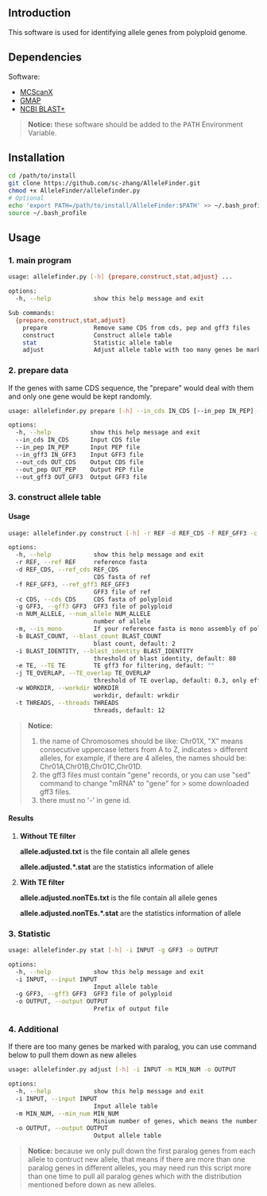 ## Introduction

This software is used for identifying allele genes from polyploid genome.

## Dependencies

Software:

- [MCScanX](https://github.com/wyp1125/MCScanX)
- [GMAP](http://research-pub.gene.com/gmap/)
- [NCBI BLAST+](https://ftp.ncbi.nlm.nih.gov/blast/executables/blast+/LATEST/)

> **Notice:** these software should be added to the <kbd>PATH</kbd> Environment Variable.

## Installation

```bash
cd /path/to/install
git clone https://github.com/sc-zhang/AlleleFinder.git
chmod +x AlleleFinder/allelefinder.py
# Optional
echo 'export PATH=/path/to/install/AlleleFinder:$PATH' >> ~/.bash_profile
source ~/.bash_profile
```

## Usage

### 1. main program

```bash
usage: allelefinder.py [-h] {prepare,construct,stat,adjust} ...

options:
  -h, --help            show this help message and exit

Sub commands:
  {prepare,construct,stat,adjust}
    prepare             Remove same CDS from cds, pep and gff3 files
    construct           Construct allele table
    stat                Statistic allele table
    adjust              Adjust allele table with too many genes be marked as paralog
```

### 2. prepare data

If the genes with same CDS sequence, the "prepare" would deal with them and only one gene would be kept randomly.

```bash
usage: allelefinder.py prepare [-h] --in_cds IN_CDS [--in_pep IN_PEP] --in_gff3 IN_GFF3 --out_cds OUT_CDS [--out_pep OUT_PEP] --out_gff3 OUT_GFF3

options:
  -h, --help           show this help message and exit
  --in_cds IN_CDS      Input CDS file
  --in_pep IN_PEP      Input PEP file
  --in_gff3 IN_GFF3    Input GFF3 file
  --out_cds OUT_CDS    Output CDS file
  --out_pep OUT_PEP    Output PEP file
  --out_gff3 OUT_GFF3  Output GFF3 file
```

### 3. construct allele table

#### Usage

```bash
usage: allelefinder.py construct [-h] -r REF -d REF_CDS -f REF_GFF3 -c CDS -g GFF3 -n NUM_ALLELE [-m] [-b BLAST_COUNT] [-i BLAST_IDENTITY] [-e TE] [-j TE_OVERLAP] [-w WORKDIR] [-t THREADS]

options:
  -h, --help            show this help message and exit
  -r REF, --ref REF     reference fasta
  -d REF_CDS, --ref_cds REF_CDS
                        CDS fasta of ref
  -f REF_GFF3, --ref_gff3 REF_GFF3
                        GFF3 file of ref
  -c CDS, --cds CDS     CDS fasta of polyploid
  -g GFF3, --gff3 GFF3  GFF3 file of polyploid
  -n NUM_ALLELE, --num_allele NUM_ALLELE
                        number of allele
  -m, --is_mono         If your reference fasta is mono assembly of polyploid, add this argument
  -b BLAST_COUNT, --blast_count BLAST_COUNT
                        blast count, default: 2
  -i BLAST_IDENTITY, --blast_identity BLAST_IDENTITY
                        threshold of blast identity, default: 80
  -e TE, --TE TE        TE gff3 for filtering, default: ""
  -j TE_OVERLAP, --TE_overlap TE_OVERLAP
                        threshold of TE overlap, default: 0.3, only effect when TE is not NULL
  -w WORKDIR, --workdir WORKDIR
                        workdir, default: wrkdir
  -t THREADS, --threads THREADS
                        threads, default: 12
```

> **Notice:**
> 1. the name of Chromosomes should be like: Chr01X, "X" means consecutive uppercase letters from A to Z, indicates
     > different alleles, for example, if there are 4 alleles, the names should be: Chr01A,Chr01B,Chr01C,Chr01D.
> 2. the gff3 files must contain "gene" records, or you can use "sed" command to change "mRNA" to "gene" for
     > some downloaded gff3 files.
> 3. there must no '-' in gene id.

#### Results

1. **Without TE filter**

   **allele.adjusted.txt** is the file contain all allele genes

   **allele.adjusted.*.stat** are the statistics information of allele

2. **With TE filter**

   **allele.adjusted.nonTEs.txt** is the file contain all allele genes

   **allele.adjusted.nonTEs.*.stat** are the statistics information of allele

### 3. Statistic

```bash
usage: allelefinder.py stat [-h] -i INPUT -g GFF3 -o OUTPUT

options:
  -h, --help            show this help message and exit
  -i INPUT, --input INPUT
                        Input allele table
  -g GFF3, --gff3 GFF3  GFF3 file of polyploid
  -o OUTPUT, --output OUTPUT
                        Prefix of output file
```

### 4. Additional

If there are too many genes be marked with paralog, you can use command below to pull them down as new alleles

```bash
usage: allelefinder.py adjust [-h] -i INPUT -m MIN_NUM -o OUTPUT

options:
  -h, --help            show this help message and exit
  -i INPUT, --input INPUT
                        Input allele table
  -m MIN_NUM, --min_num MIN_NUM
                        Minium number of genes, which means the number of genes marked as paralog that distribute in different allele should be pulled down as new allele genes
  -o OUTPUT, --output OUTPUT
                        Output allele table
```

> **Notice:** because we only pull down the first paralog genes from each allele to contruct new allele, that means if
> there are more than one paralog genes in different alleles, you may need run this script more than one time to pull
> all
> paralog genes which with the distribution mentioned before down as new alleles.
